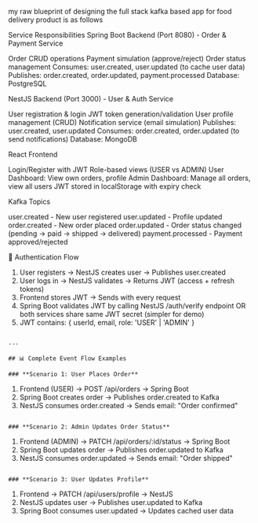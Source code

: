 my raw blueprint of designing the full stack kafka based app for food delivery product is as follows


Service Responsibilities
Spring Boot Backend (Port 8080) - Order & Payment Service

Order CRUD operations
Payment simulation (approve/reject)
Order status management
Consumes: user.created, user.updated (to cache user data)
Publishes: order.created, order.updated, payment.processed
Database: PostgreSQL

NestJS Backend (Port 3000) - User & Auth Service

User registration & login
JWT token generation/validation
User profile management (CRUD)
Notification service (email simulation)
Publishes: user.created, user.updated
Consumes: order.created, order.updated (to send notifications)
Database: MongoDB

React Frontend

Login/Register with JWT
Role-based views (USER vs ADMIN)
User Dashboard: View own orders, profile
Admin Dashboard: Manage all orders, view all users
JWT stored in localStorage with expiry check

Kafka Topics

user.created - New user registered
user.updated - Profile updated
order.created - New order placed
order.updated - Order status changed (pending → paid → shipped → delivered)
payment.processed - Payment approved/rejected


🔐 Authentication Flow
1. User registers → NestJS creates user → Publishes user.created
2. User logs in → NestJS validates → Returns JWT (access + refresh tokens)
3. Frontend stores JWT → Sends with every request
4. Spring Boot validates JWT by calling NestJS /auth/verify endpoint
   OR both services share same JWT secret (simpler for demo)
5. JWT contains: { userId, email, role: 'USER' | 'ADMIN' }
```

---

## 📊 Complete Event Flow Examples

### **Scenario 1: User Places Order**
```
1. Frontend (USER) → POST /api/orders → Spring Boot
2. Spring Boot creates order → Publishes order.created to Kafka
3. NestJS consumes order.created → Sends email: "Order confirmed"
```

### **Scenario 2: Admin Updates Order Status**
```
1. Frontend (ADMIN) → PATCH /api/orders/:id/status → Spring Boot
2. Spring Boot updates order → Publishes order.updated to Kafka
3. NestJS consumes order.updated → Sends email: "Order shipped"
```

### **Scenario 3: User Updates Profile**
```
1. Frontend → PATCH /api/users/profile → NestJS
2. NestJS updates user → Publishes user.updated to Kafka
3. Spring Boot consumes user.updated → Updates cached user data